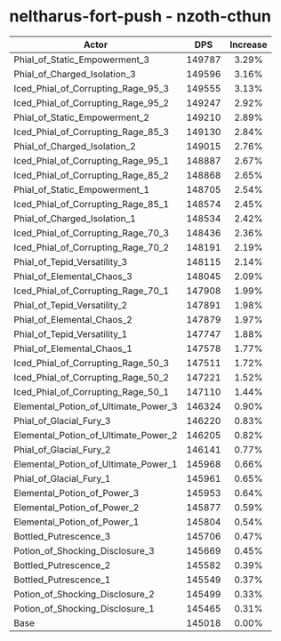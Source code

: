 # neltharus-fort-push - nzoth-cthun
| Actor | DPS | Increase |
|---|:---:|:---:|
|Phial_of_Static_Empowerment_3|149787|3.29%|
|Phial_of_Charged_Isolation_3|149596|3.16%|
|Iced_Phial_of_Corrupting_Rage_95_3|149555|3.13%|
|Iced_Phial_of_Corrupting_Rage_95_2|149247|2.92%|
|Phial_of_Static_Empowerment_2|149210|2.89%|
|Iced_Phial_of_Corrupting_Rage_85_3|149130|2.84%|
|Phial_of_Charged_Isolation_2|149015|2.76%|
|Iced_Phial_of_Corrupting_Rage_95_1|148887|2.67%|
|Iced_Phial_of_Corrupting_Rage_85_2|148868|2.65%|
|Phial_of_Static_Empowerment_1|148705|2.54%|
|Iced_Phial_of_Corrupting_Rage_85_1|148574|2.45%|
|Phial_of_Charged_Isolation_1|148534|2.42%|
|Iced_Phial_of_Corrupting_Rage_70_3|148436|2.36%|
|Iced_Phial_of_Corrupting_Rage_70_2|148191|2.19%|
|Phial_of_Tepid_Versatility_3|148115|2.14%|
|Phial_of_Elemental_Chaos_3|148045|2.09%|
|Iced_Phial_of_Corrupting_Rage_70_1|147908|1.99%|
|Phial_of_Tepid_Versatility_2|147891|1.98%|
|Phial_of_Elemental_Chaos_2|147879|1.97%|
|Phial_of_Tepid_Versatility_1|147747|1.88%|
|Phial_of_Elemental_Chaos_1|147578|1.77%|
|Iced_Phial_of_Corrupting_Rage_50_3|147511|1.72%|
|Iced_Phial_of_Corrupting_Rage_50_2|147221|1.52%|
|Iced_Phial_of_Corrupting_Rage_50_1|147110|1.44%|
|Elemental_Potion_of_Ultimate_Power_3|146324|0.90%|
|Phial_of_Glacial_Fury_3|146220|0.83%|
|Elemental_Potion_of_Ultimate_Power_2|146205|0.82%|
|Phial_of_Glacial_Fury_2|146141|0.77%|
|Elemental_Potion_of_Ultimate_Power_1|145968|0.66%|
|Phial_of_Glacial_Fury_1|145961|0.65%|
|Elemental_Potion_of_Power_3|145953|0.64%|
|Elemental_Potion_of_Power_2|145877|0.59%|
|Elemental_Potion_of_Power_1|145804|0.54%|
|Bottled_Putrescence_3|145706|0.47%|
|Potion_of_Shocking_Disclosure_3|145669|0.45%|
|Bottled_Putrescence_2|145582|0.39%|
|Bottled_Putrescence_1|145549|0.37%|
|Potion_of_Shocking_Disclosure_2|145499|0.33%|
|Potion_of_Shocking_Disclosure_1|145465|0.31%|
|Base|145018|0.00%|
